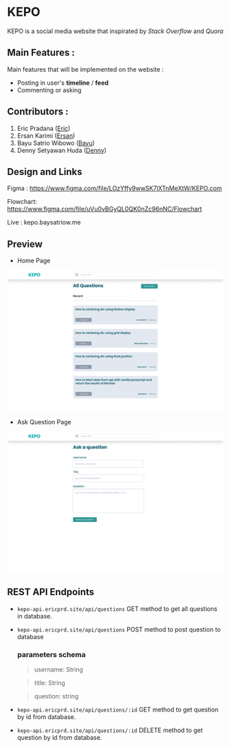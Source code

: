 # KEPO

KEPO is a social media website that inspirated by _Stack Overflow_ and _Quora_

## Main Features :

Main features that will be implemented on the website :

- Posting in user's **timeline** / **feed**
- Commenting or asking

## Contributors :

1. Eric Pradana ([Eric](https://github.com/ericprd))
2. Ersan Karimi ([Ersan](https://github.com/ersankarimi))
3. Bayu Satrio Wibowo ([Bayu](https://github.com/baysatriow))
4. Denny Setyawan Huda ([Denny](https://github.com/dennyshuda))

## Design and Links

Figma : https://www.figma.com/file/LOzYffy9wwSK7lXTnMeXtW/KEPO.com

Flowchart: https://www.figma.com/file/uVu0vBGyQL0QK0nZc96nNC/Flowchart

Live : kepo.baysatriow.me

## Preview

- Home Page

![Home Page](/assets/screenshots/home.png)

- Ask Question Page

![Ask Question Page](/assets/screenshots/ask-question.png)

## REST API Endpoints

- `kepo-api.ericprd.site/api/questions` GET method to get all questions in database.
- `kepo-api.ericprd.site/api/questions` POST method to post question to database

  ### parameters schema

  > username: String

  > title: String

  > question: string

- `kepo-api.ericprd.site/api/questions/:id` GET method to get question by id from database.
- `kepo-api.ericprd.site/api/questions/:id` DELETE method to get question by id from database.
